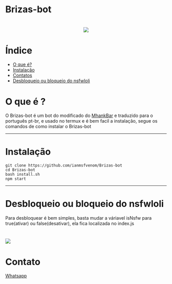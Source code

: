 # Brizas-bot
<h1 align="center">
    <img src= "https://ik.imagekit.io/tiu4ccatpmq/logo_size_DMp1826OOKxX.jpg">
</h1>

# Índice
- [O que é?](#-O-que-é-?)
- [Instalação](#Instalação)
- [Contatos](#Contato)
- [Desbloqueio ou bloqueio do nsfwloli](#Desbloqueio-ou-bloqueio-do-nsfwloli)

# O que é ?

O Brizas-bot é um bot do modificado do [MhankBar](https://github.com/MhankBarBar/termux-wabot) e traduzido para o português pt-br, e usado no termux e é bem facil a instalação, segue os comandos de como instalar o Brizas-bot

---


# Instalação

```
git clone https://github.com/ianmsfvenom/Brizas-bot
cd Brizas-bot
bash install.sh
npm start
```
---
# Desbloqueio ou bloqueio do nsfwloli

Para desbloquear é bem simples, basta mudar a váriavel isNsfw para true(ativar) ou false(desativar), ela fica localizada no index.js

<h1>
    <img src = "https://ik.imagekit.io/tiu4ccatpmq/Screenshot_30_UWgsYvdvI.png">
</h1>

# Contato

[Whatsapp](https://api.whatsapp.com/send/?phone=%2B557187645787&text&app_absent=0)

